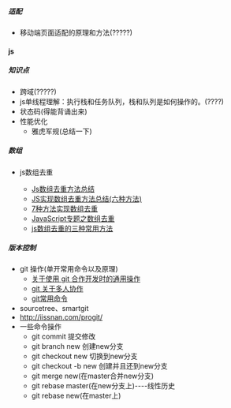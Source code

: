 ##### 适配

* 移动端页面适配的原理和方法(?????)

#### js

##### 知识点

* 跨域(?????)
* js单线程理解：执行栈和任务队列，栈和队列是如何操作的。(????)
* 状态码(得能背诵出来)
* 性能优化
  * 雅虎军规(总结一下)

##### 数组

* js数组去重

  * [Js数组去重方法总结](https://www.cnblogs.com/guangyan/articles/6682686.html)
  * [JS实现数组去重方法总结(六种方法)](https://www.jb51.net/article/118657.htm)
  * [7种方法实现数组去重](https://juejin.im/post/5aed6110518825671b026bed)
  * [JavaScript专题之数组去重](https://juejin.im/post/5949d85f61ff4b006c0de98b)
  * [js数组去重的三种常用方法](https://www.cnblogs.com/liuhongxia/p/6946275.html)

  

##### 版本控制

* git 操作(单开常用命令以及原理)
  * [关于使用 git 合作开发时的通用操作](https://segmentfault.com/a/1190000009642318)
  * [git 关于多人协作](https://segmentfault.com/a/1190000010533594)
  * [git常用命令](https://segmentfault.com/a/1190000010112106)
* sourcetree、smartgit
* http://iissnan.com/progit/
* 一些命令操作
  * git commit 提交修改
  * git branch new  创建new分支
  * git checkout new 切换到new分支
  * git checkout -b new  创建并且还到new分支
  * git merge new(在master合并new分支)
  * git rebase master(在new分支上)----线性历史
  * git rebase new(在master上)